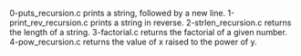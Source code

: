 0-puts_recursion.c prints a string, followed by a new line.
1-print_rev_recursion.c prints a string in reverse.
2-strlen_recursion.c returns the length of a string.
3-factorial.c returns the factorial of a given number.
4-pow_recursion.c returns the value of x raised to the power of y.
